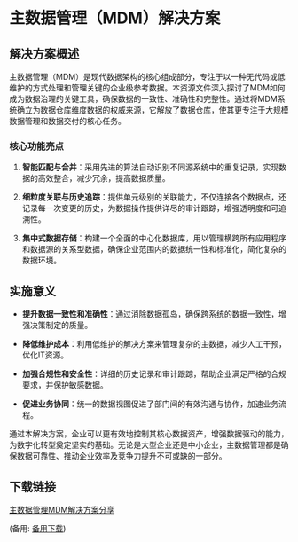 # 主数据管理（MDM）解决方案

## 解决方案概述

主数据管理（MDM）是现代数据架构的核心组成部分，专注于以一种无代码或低维护的方式处理和管理关键的企业级参考数据。本资源文件深入探讨了MDM如何成为数据治理的关键工具，确保数据的一致性、准确性和完整性。通过将MDM系统确立为数据仓库维度数据的权威来源，它解放了数据仓库，使其更专注于大规模数据管理和数据交付的核心任务。

### 核心功能亮点

1. **智能匹配与合并**：采用先进的算法自动识别不同源系统中的重复记录，实现数据的高效整合，减少冗余，提高数据质量。
   
2. **细粒度关联与历史追踪**：提供单元级别的关联能力，不仅连接各个数据点，还记录每一次变更的历史，为数据操作提供详尽的审计跟踪，增强透明度和可追溯性。

3. **集中式数据存储**：构建一个全面的中心化数据库，用以管理横跨所有应用程序和数据源的关系型数据，确保企业范围内的数据统一性和标准化，简化复杂的数据环境。

## 实施意义

- **提升数据一致性和准确性**：通过消除数据孤岛，确保跨系统的数据一致性，增强决策制定的质量。
  
- **降低维护成本**：利用低维护的解决方案来管理复杂的主数据，减少人工干预，优化IT资源。

- **加强合规性和安全性**：详细的历史记录和审计跟踪，帮助企业满足严格的合规要求，并保护敏感数据。

- **促进业务协同**：统一的数据视图促进了部门间的有效沟通与协作，加速业务流程。

通过本解决方案，企业可以更有效地控制其核心数据资产，增强数据驱动的能力，为数字化转型奠定坚实的基础。无论是大型企业还是中小企业，主数据管理都是确保数据可靠性、推动企业效率及竞争力提升不可或缺的一部分。

## 下载链接
[主数据管理MDM解决方案分享](https://pan.quark.cn/s/76875b21c185) 

(备用: [备用下载](https://pan.baidu.com/s/1hXAiPjrzEXbhOEQu38PDPQ?pwd=1234))
